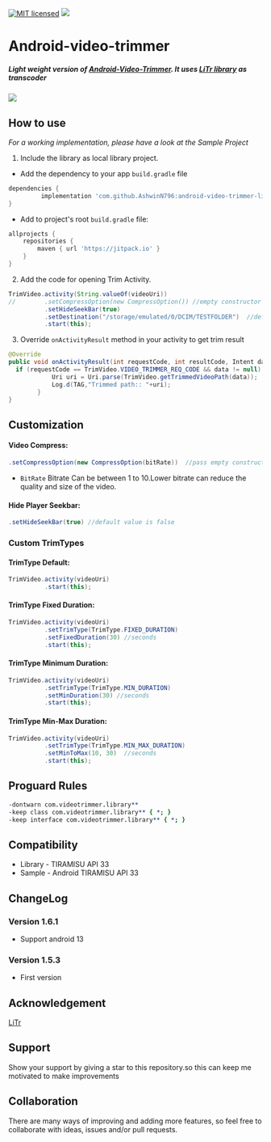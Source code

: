 [![MIT licensed](https://img.shields.io/badge/license-MIT-blue.svg)](https://raw.githubusercontent.com/hyperium/hyper/master/LICENSE)
[![](https://jitpack.io/v/a914-gowtham/android-video-trimmer-litr.svg)](https://jitpack.io/#AshwinN796/android-video-trimmer-litr)

# Android-video-trimmer

##### Light weight version of [Android-Video-Trimmer](https://github.com/a914-gowtham/Android-video-trimmer). It uses [LiTr library](https://github.com/linkedin/LiTr) as transcoder 

![](https://github.com/a914-gowtham/Android-video-trimmer/blob/master/demo.gif)

## How to use
*For a working implementation, please have a look at the Sample Project*

1. Include the library as local library project.

+ Add the dependency to your app `build.gradle` file
 ```gradle
 dependencies {
	      implementation 'com.github.AshwinN796:android-video-trimmer-litr:1.6.1'
 }
 ```
 + Add to project's root `build.gradle` file:
```gradle
allprojects {
	repositories {
		maven { url 'https://jitpack.io' }
	}
}
```
2. Add the code for opening Trim Activity.
```java
TrimVideo.activity(String.valueOf(videoUri))
//        .setCompressOption(new CompressOption()) //empty constructor for default compress option
          .setHideSeekBar(true)
          .setDestination("/storage/emulated/0/DCIM/TESTFOLDER")  //default output path /storage/emulated/0/DOWNLOADS
          .start(this);
```
3. Override `onActivityResult` method in your activity to get trim result
```java
@Override
public void onActivityResult(int requestCode, int resultCode, Intent data) {
  if (requestCode == TrimVideo.VIDEO_TRIMMER_REQ_CODE && data != null) {
            Uri uri = Uri.parse(TrimVideo.getTrimmedVideoPath(data));
            Log.d(TAG,"Trimmed path:: "+uri);
        }
}
```
## Customization

#### Video Compress:
```java
.setCompressOption(new CompressOption(bitRate))  //pass empty constructor for default compressoption
```
  * `BitRate`   Bitrate Can be between 1 to 10.Lower bitrate can reduce the quality and size of the video.


#### Hide Player Seekbar:
```java
.setHideSeekBar(true) //default value is false 
```

### Custom TrimTypes

#### TrimType Default:
```java
TrimVideo.activity(videoUri)
          .start(this);
```

#### TrimType Fixed Duration:
```java
TrimVideo.activity(videoUri)
          .setTrimType(TrimType.FIXED_DURATION)
          .setFixedDuration(30) //seconds
          .start(this);
```

#### TrimType Minimum Duration:
```java
TrimVideo.activity(videoUri)
          .setTrimType(TrimType.MIN_DURATION)
          .setMinDuration(30) //seconds
          .start(this);
```

#### TrimType Min-Max Duration:
```java
TrimVideo.activity(videoUri)
          .setTrimType(TrimType.MIN_MAX_DURATION)
          .setMinToMax(10, 30)  //seconds
          .start(this);
```

## Proguard Rules
```pro
-dontwarn com.videotrimmer.library**
-keep class com.videotrimmer.library** { *; }
-keep interface com.videotrimmer.library** { *; }
```

## Compatibility
  
  * Library - TIRAMISU API 33
  * Sample - Android TIRAMISU API 33
  
## ChangeLog
### Version 1.6.1
  * Support android 13
  
### Version 1.5.3
  * First version
  
## Acknowledgement
[LiTr](https://github.com/linkedin/LiTr)

## Support 
Show your support by giving a star to this repository.so this can keep me motivated to make improvements 
  
## Collaboration
There are many ways of improving and adding more features, so feel free to collaborate with ideas, issues and/or pull requests. 
